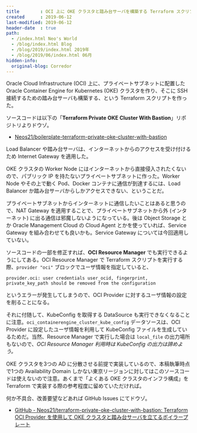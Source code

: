 ```yaml
---
title        : OCI 上に OKE クラスタと踏み台サーバを構築する Terraform スクリプトを作った
created      : 2019-06-12
last-modified: 2019-06-12
header-date  : true
path:
  - /index.html Neo's World
  - /blog/index.html Blog
  - /blog/2019/index.html 2019年
  - /blog/2019/06/index.html 06月
hidden-info:
  original-blog: Corredor
---
```


Oracle Cloud Infrastructure (OCI) 上に、プライベートサブネットに配置した Oracle Container Engine for Kubernetes (OKE) クラスタを作り、そこに SSH 接続するための踏み台サーバも構築する、という Terraform スクリプトを作った。

ソースコードは以下の「**Terraform Private OKE Cluster With Bastion**」リポジトリよりドウゾ。

- [Neos21/boilerplate-terraform-private-oke-cluster-with-bastion](https://github.com/Neos21/boilerplate-terraform-private-oke-cluster-with-bastion)

Load Balancer や踏み台サーバは、インターネットからのアクセスを受け付けるため Internet Gateway を適用した。

OKE クラスタの Worker Node にはインターネットから直接侵入されたくないので、パブリック IP を持たないプライベートサブネットに作った。Worker Node やその上で動く Pod、Docker コンテナに通信が到達するには、Load Balancer か踏み台サーバからしかアクセスできない、ということだ。

プライベートサブネットからインターネットに通信したいことはあると思うので、NAT Gateway を適用することで、プライベートサブネットから外 (インターネット) に出る通信は邪魔しないようになっている。後は Object Storage とか Oracle Management Cloud の Cloud Agent とかを使っていれば、Service Gateway を組み合わせても良いかも。Service Gateway については今回適用していない。

ソースコードの一部を修正すれば、**OCI Resource Manager** でも実行できるようにしてある。OCI Resource Manager で Terraform スクリプトを実行する際、`provider "oci"` ブロックでユーザ情報を指定していると、

```
provider.oci: user credentials user_ocid, fingerprint, private_key_path should be removed from the configuration
```

というエラーが発生してしまうので、OCI Provider に対するユーザ情報の設定を削ることになる。

それに付随して、KubeConfig を取得する DataSource も実行できなくなることに注意。`oci_containerengine_cluster_kube_config` データソースは、OCI Provider に設定したユーザ情報を利用して KubeConfig ファイルを生成しているためだ。当然、Resource Manager で実行した場合は `local_file` の出力場所もないので、*OCI Resource Manager 利用時は KubeConfig の出力は諦めよう。*

OKE クラスタを3つの AD に分散させる前提で実装しているので、本稿執筆時点で1つの Availability Domain しかない東京リージョンに対してはこのソースコードは使えないので注意。あくまで「よくある OKE クラスタのインフラ構成」を Terraform で実装する際の参考程度に留めていただければ。

何か不具合、改善要望などあれば GitHub Issues にてドウゾ。

- [GitHub - Neos21/terraform-private-oke-cluster-with-bastion: Terraform OCI Provider を使用して OKE クラスタと踏み台サーバを立てるボイラープレート](https://github.com/Neos21/boilerplate-terraform-private-oke-cluster-with-bastion)
